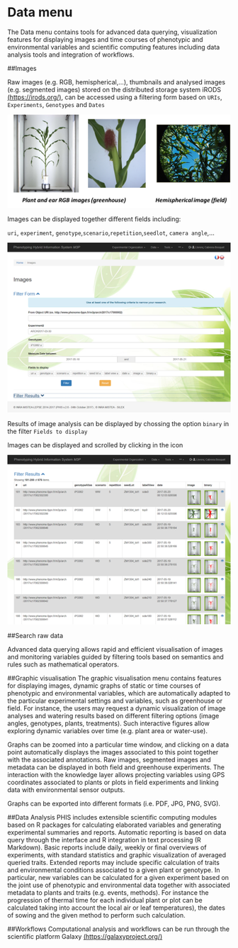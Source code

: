 # Data menu

The Data menu contains tools for advanced data querying, visualization features for displaying images and time courses of phenotypic and environmental variables and scientific computing features including data analysis tools and integration of workflows.

##Images

Raw images (e.g. RGB, hemispherical,...), thumbnails and analysed images (e.g. segmented images) stored on the distributed storage system iRODS [(https://irods.org/)](https://irods.org/), can be accessed using a filtering form based on `URIs`, `Experiments`, `Genotypes` and `Dates`

![Example images](img/example_images.png)


Images can be displayed together different fields including:

`uri`, `experiment`, `genotype`,`scenario`,`repetition`,`seedlot`, `camera angle`,...

![Image filtering options](img/image_filter_options.png)

Results of image analysis can be displayed by chossing the option `binary` in the filter `Fields to display`

Images can be displayed and scrolled by clicking in the <a href="#"> <span class="glyphicon glyphicon-eye-open"></span> </a> icon

![Image filtering options](img/imagefilter.png)


##Search raw data

Advanced data querying allows rapid and efficient visualisation of images and monitoring variables guided by filtering tools based on semantics and rules such as mathematical operators.

##Graphic visualisation
The graphic visualisation menu contains features for displaying images, dynamic graphs of static or time courses of phenotypic and environmental variables, which are automatically adapted to the particular experimental settings and variables, such as greenhouse or field. For instance, the users may request a dynamic visualization of image analyses and watering results based on different filtering options (image angles, genotypes, plants, treatments). Such interactive figures allow exploring dynamic variables over time (e.g. plant area or water-use). 

Graphs can be zoomed into a particular time window, and clicking on a data point automatically displays the images associated to this point together with the associated annotations. Raw images, segmented images and metadata can be displayed in both field and greenhouse experiments. The interaction with the knowledge layer allows projecting variables using GPS coordinates associated to plants or plots in field experiments and linking data with environmental sensor outputs. 

Graphs can be exported into different formats (i.e. PDF, JPG, PNG, SVG). 

##Data Analysis
PHIS includes extensible scientific computing modules based on R packages for calculating elaborated variables and generating experimental summaries and reports. Automatic reporting is based on data query through the interface and R integration in text processing (R Markdown). Basic reports include daily, weekly or final overviews of experiments, with standard statistics and graphic visualization of averaged queried traits. Extended reports may include specific calculation of traits and environmental conditions associated to a given plant or genotype. In particular, new variables can be calculated for a given experiment based on the joint use of phenotypic and environmental data together with associated metadata to plants and traits (e.g. events, methods). For instance the progression of thermal time for each individual plant or plot can be calculated taking into account the local air or leaf temperatures), the dates of sowing and the given method to perform such calculation. 

##Workflows
Computational analysis and workflows can be run through the scientific platform Galaxy [(https://galaxyproject.org/)](https://galaxyproject.org/)
